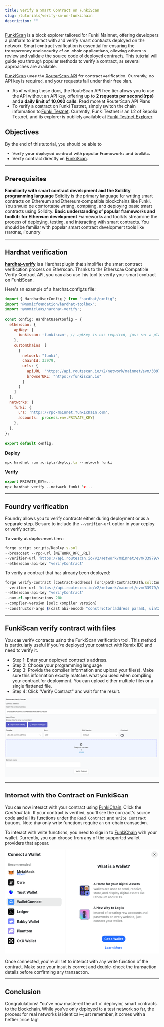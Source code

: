 ```yaml
---
title: Verify a Smart Contract on FunkiScan
slug: /tutorials/verify-sm-on-funkichain
description: ""
---
```


[FunkiScan](https://funkiscan.io/) is a block explorer tailored for Funki Mainnet, offering developers a platform to interact with and verify smart contracts deployed on the network. Smart contract verification is essential for ensuring the transparency and security of on-chain applications, allowing others to review and validate the source code of deployed contracts. This tutorial will guide you through popular methods to verify a contract, as several approaches are available.

[FunkiScan](https://funkiscan.io/) uses the [RouterScan API](https://routescan.io/documentation/api-swagger) for contract verification. Currently, no API key is required, and your requests fall under their free plan.

- As of writing these docs, the RouteScan API free tier allows you to use the API without an API key, offering up to **2 requests per second (rps)** and **a daily limit of 10,000 calls**. Read more at [RouterScan API Plans](https://routescan.io/documentation#api-plans)
- To verify a contract on Funki Testnet, simply switch the chain information to [Funki Testnet](https://docs.funkichain.com/docs/network-information). Currently, Funki Testnet is an L2 of Sepolia Testnet, and its explorer is publicly available at [Funki Testnet Explorer](https://sepolia-sandbox.funkichain.com/)

## Objectives

By the end of this tutorial, you should be able to:
- Verify your deployed contract with popular Frameworks and toolkits.
- Verify contract directly on [FunkiScan](https://funkiscan.io/).

---

## Prerequisites

**Familiarity with smart contract development and the Solidity programming language**
Solidity is the primary language for writing smart contracts on Ethereum and Ethereum-compatible blockchains like Funki. You should be comfortable writing, compiling, and deploying basic smart contracts using Solidity.
**Basic understanding of popular frameworks and toolkits for Ethereum development**
Frameworks and toolkits streamline the process of deploying, testing, and interacting with smart contracts. You should be familiar with popular smart contract development tools like Hardhat, Foundry

---

## Hardhat verification
[**hardhat-verify**](https://hardhat.org/hardhat-runner/plugins/nomicfoundation-hardhat-verify) is a Hardhat plugin that simplifies the smart contract verification process on Etherscan. Thanks to the Etherscan Compatible Verify Contract API, you can also use this tool to verify your smart contract on [FunkiScan](https://funkiscan.io/).

Here's an example of a hardhat.config.ts file:
```jsx
import { HardhatUserConfig } from "hardhat/config";
import "@nomicfoundation/hardhat-toolbox";
import "@nomiclabs/hardhat-verify";

const config: HardhatUserConfig = {
  etherscan: {
    apiKey: {
      funkiscan: "funkiscan", // apiKey is not required, just set a placeholder
    },
    customChains: [
      {
        network: "funki",
        chainId: 33979,
        urls: {
          apiURL: "https://api.routescan.io/v2/network/mainnet/evm/33979/etherscan",
          browserURL: "https://funkiscan.io"
        }
      }
    ]
  },
  networks: {
    funki: {
      url: 'https://rpc-mainnet.funkichain.com',
      accounts: [process.env.PRIVATE_KEY]
    },
  },
};

export default config;
```
**Deploy**
```jsx
npx hardhat run scripts/deploy.ts --network funki
```
**Verify**
```jsx
export PRIVATE_KEY=...
npx hardhat verify --network funki 0x...
```

---

## Foundry verification
Foundry allows you to verify contracts either during deployment or as a separate step. Be sure to include the `--verifier-url` option in your deploy or verify script.

To verify at deployment time:

```jsx
forge script scripts/Deploy.s.sol
--broadcast --rpc-url [NETWORK_RPC_URL]
--verifier-url 'https://api.routescan.io/v2/network/mainnet/evm/33979/etherscan'
--etherscan-api-key "verifyContract"
```

To verify a contract that has already been deployed:
```jsx
forge verify-contract [contract-address] [src/path/ContractPath.sol:ContractName]
--verifier-url 'https://api.routescan.io/v2/network/mainnet/evm/33979/etherscan'
--etherscan-api-key "verifyContract"
--num-of-optimizations 200
--compiler-version [solc compiler version]
--constructor-args $(cast abi-encode "constructor(address param1, uint256 param2,...)" param1 param2 ...)

```

---

## **FunkiScan verify contract with files**

You can verify contracts using the [FunkiScan verification tool](https://funkiscan.io/verifycontract). This method is particularly useful if you've deployed your contract with Remix IDE and need to verify it.

- Step 1: Enter your deployed contract's address.
- Step 2: Choose your programming language.
- Step 3: Provide the compiler information and upload your file(s). Make sure this information exactly matches what you used when compiling your contract for deployment. You can upload either multiple files or a single flattened file.
- Step 4: Click "Verify Contract" and wait for the result.

![image.png](/img/verify-contract-with-file.png)

---

## Interact with the Contract on FunkiScan[](#interact-with-the-contract)
You can now interact with your contract using [FunkiChain](https://funki-testnet.alt.technology). Click the *Contract* tab. If your contract is verified, you'll see the contract's source code and all its functions under the `Read Contract` and `Write Contract` buttons. Note that only write functions require an on-chain transaction.

To interact with write functions, you need to sign in to [FunkiChain](https://funki-testnet.alt.technology) with your wallet. Currently, you can choose from any of the supported wallet providers that appear.

![image.png](/img/connect-wallet.png)

Once connected, you're all set to interact with any write function of the contract. Make sure your input is correct and double-check the transaction details before confirming any transaction.

---

## Conclusion

Congratulations! You've now mastered the art of deploying smart contracts to the blockchain. While you've only deployed to a test network so far, the process for real networks is identical—just remember, it comes with a heftier price tag!
